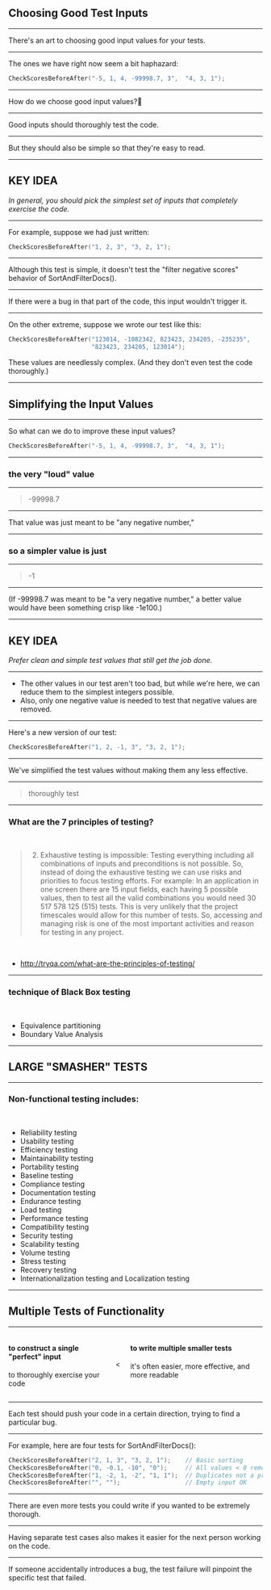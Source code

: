 <!-- classes: title -->

## Choosing Good Test Inputs

---

There's an art to choosing good input values for your tests.

---

The ones we have right now seem a bit haphazard:

```cpp
CheckScoresBeforeAfter("-5, 1, 4, -99998.7, 3",  "4, 3, 1");
```

---

How do we choose good input values?🤔

---

Good inputs should thoroughly test the code.

---

But they should also be simple so that they're easy to read.

---

## KEY IDEA

*In general, you should pick the simplest set of inputs that completely exercise the code.*

---

For example, suppose we had just written:

```cpp
CheckScoresBeforeAfter("1, 2, 3", "3, 2, 1");
```

---

Although this test is simple, it doesn't test the "filter negative scores" behavior of SortAndFilterDocs().

---

If there were a bug in that part of the code, this input wouldn't trigger it.

---

On the other extreme, suppose we wrote our test like this:

```cpp
CheckScoresBeforeAfter("123014, -1082342, 823423, 234205, -235235",
                       "823423, 234205, 123014");
```

These values are needlessly complex. (And they don't even test the code thoroughly.)

---

## Simplifying the Input Values

---

So what can we do to improve these input values?

```cpp
CheckScoresBeforeAfter("-5, 1, 4, -99998.7, 3",  "4, 3, 1");
```

---

### the very "loud" value

---

> -99998.7

---

That value was just meant to be "any negative number,"

---

### so a simpler value is just

---

> -1

---

(If -99998.7 was meant to be "a very negative number," a better value would have been something crisp like -1e100.)

<!-- note
10の100乗
-->

---

## KEY IDEA

*Prefer clean and simple test values that still get the job done.*

---

* The other values in our test aren't too bad, but while we're here, we can reduce them to the simplest integers possible.
* Also, only one negative value is needed to test that negative values are removed.

<!-- note
その他の値はもっと単純にできるね
マイナスをテストするのは一つだけあればいいね
-->

---

Here's a new version of our test:

```cpp
CheckScoresBeforeAfter("1, 2, -1, 3", "3, 2, 1");
```

---

We've simplified the test values without making them any less effective.

---
<!-- classes: reference -->

> thoroughly test

---
<!-- classes: reference -->

### What are the 7 principles of testing?

<br />

> 2) Exhaustive testing is impossible: Testing everything including all combinations of inputs and preconditions is not possible. So, instead of doing the exhaustive testing we can use risks and priorities to focus testing efforts. For example: In an application in one screen there are 15 input fields, each having 5 possible values, then to test all the valid combinations you would need 30  517  578  125  (515) tests. This is very unlikely that the project timescales would allow for this number of tests. So, accessing and managing risk is one of the most important activities and reason for testing in any project.


<br />

* http://tryqa.com/what-are-the-principles-of-testing/

---
<!-- classes: reference -->

### technique of Black Box testing

<br />

* Equivalence partitioning
* Boundary Value Analysis

---

## LARGE "SMASHER" TESTS

---
<!-- classes: reference -->

### Non-functional testing includes:

<br />

* Reliability testing
* Usability testing
* Efficiency testing
* Maintainability testing
* Portability testing
* Baseline testing
* Compliance testing
* Documentation testing
* Endurance testing
* Load testing
* Performance testing
* Compatibility testing
* Security testing
* Scalability testing
* Volume testing
* Stress testing
* Recovery testing
* Internationalization testing and Localization testing

---

## Multiple Tests of Functionality

---

<div style="display: flex;width: fit-content; margin: 0 auto;">
  <div>
    <h4>to construct a single "perfect" input</h4>
    <p>to thoroughly exercise your code</p>
  </div>
  <div style="display: flex;flex-direction: column;justify-content: center;margin: 0 20px;"><p><</p></div>
  <div>
    <h4>to write multiple smaller tests</h4>
    <p>it's often easier, more effective, and more readable</p>
  </div>
</div>



---

Each test should push your code in a certain direction, trying to find a particular bug.

<!-- note
複数のテストで別々の方向からバグを見つけられるようにする
-->

---

For example, here are four tests for SortAndFilterDocs():

```cpp
CheckScoresBeforeAfter("2, 1, 3", "3, 2, 1");    // Basic sorting
CheckScoresBeforeAfter("0, -0.1, -10", "0");     // All values < 0 removed
CheckScoresBeforeAfter("1, -2, 1, -2", "1, 1");  // Duplicates not a problem
CheckScoresBeforeAfter("", "");                  // Empty input OK
```

---

There are even more tests you could write if you wanted to be extremely thorough.

---

Having separate test cases also makes it easier for the next person working on the code.

---

If someone accidentally introduces a bug, the test failure will pinpoint the specific test that failed.
